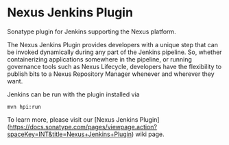 <!--

    Copyright (c) 2016-present Sonatype, Inc. All rights reserved.
    Includes the third-party code listed at http://links.sonatype.com/products/clm/attributions.
    "Sonatype" is a trademark of Sonatype, Inc.

-->
# Nexus Jenkins Plugin #

Sonatype plugin for Jenkins supporting the Nexus platform.

The Nexus Jenkins Plugin provides developers with a unique step that can be invoked dynamically during any part of the Jenkins pipeline.  So, whether containerizing applications somewhere in the pipeline, or running governance tools such as Nexus Lifecycle, developers have the flexibility to publish bits to a Nexus Repository Manager whenever and wherever they want.

Jenkins can be run with the plugin installed via

```
mvn hpi:run
```

To learn more, please visit our [Nexus Jenkins Plugin] (https://docs.sonatype.com/pages/viewpage.action?spaceKey=INT&title=Nexus+Jenkins+Plugin) wiki page.
